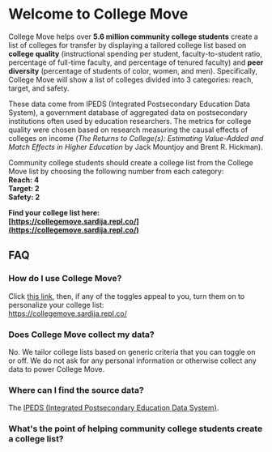 # Welcome to College Move

College Move helps over **5.6 million community college students** create a list of colleges for transfer by displaying a tailored college list based on **college quality** (instructional spending per student, faculty-to-student ratio, percentage of full-time faculty, and percentage of	tenured faculty) and **peer diversity** (percentage of students of color, women, and men). Specifically, College Move will show a list of colleges divided into 3 categories: reach, target, and safety.

These data come from IPEDS (Integrated Postsecondary Education Data System), a government database of aggregated data on postsecondary institutions often used by education researchers. The metrics for college quality were chosen based on research measuring the causal effects of colleges on income (*The Returns to College(s): Estimating Value-Added and Match Effects in Higher Education* by Jack Mountjoy and Brent R. Hickman).

Community college students should create a college list from the College Move list by choosing the following number from each category:  
**Reach: 4**  
**Target: 2**  
**Safety: 2**

**Find your college list here:**  
**[https://collegemove.sardija.repl.co/](https://collegemove.sardija.repl.co/)**

## FAQ

### How do I use College Move?
Click [this link](https://collegemove.sardija.repl.co/), then, if any of the toggles appeal to you, turn them on to personalize your college list:  
https://collegemove.sardija.repl.co/

### Does College Move collect my data?
No. We tailor college lists based on generic criteria that you can toggle on or off. We do not ask for any personal information or otherwise collect any data to power College Move.
 
### Where can I find the source data?
The [IPEDS (Integrated Postsecondary Education Data System)](https://nces.ed.gov/ipeds/datacenter/InstitutionByName.aspx?goToReportId=1).

### What's the point of helping community college students create a college list?
